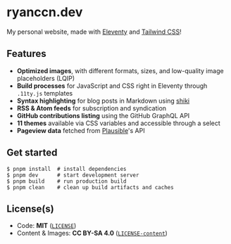 # ryanccn.dev

My personal website, made with [Eleventy](https://www.11ty.dev/) and [Tailwind CSS](https://tailwindcss.com/)!

## Features

- **Optimized images**, with different formats, sizes, and low-quality image placeholders (LQIP)
- **Build processes** for JavaScript and CSS right in Eleventy through `.11ty.js` templates
- **Syntax highlighting** for blog posts in Markdown using [shiki](https://github.com/shikijs/shiki)
- **RSS & Atom feeds** for subscription and syndication
- **GitHub contributions listing** using the GitHub GraphQL API
- **11 themes** available via CSS variables and accessible through a select
- **Pageview data** fetched from [Plausible](https://plausible.io/)'s API

## Get started

```console
$ pnpm install  # install dependencies
$ pnpm dev      # start development server
$ pnpm build    # run production build
$ pnpm clean    # clean up build artifacts and caches
```

## License(s)

- Code: **MIT** ([`LICENSE`](LICENSE))
- Content & Images: **CC BY-SA 4.0** ([`LICENSE-content`](LICENSE-content))
